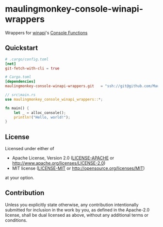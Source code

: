# maulingmonkey-console-winapi-wrappers

Wrappers for [winapi](https://docs.rs/winapi/)'s [Console Functions](https://docs.microsoft.com/en-us/windows/console/console-functions)

<!--
[![GitHub](https://img.shields.io/github/stars/MaulingMonkey/maulingmonkey-console-winapi-wrappers.svg?label=GitHub&style=social)](https://github.com/MaulingMonkey/maulingmonkey-console-winapi-wrappers)
[![crates.io](https://img.shields.io/crates/v/maulingmonkey-console-winapi-wrappers.svg)](https://crates.io/crates/maulingmonkey-console-winapi-wrappers)
[![docs.rs](https://docs.rs/maulingmonkey-console-winapi-wrappers/badge.svg)](https://docs.rs/maulingmonkey-console-winapi-wrappers)
[![License](https://img.shields.io/crates/l/maulingmonkey-console-winapi-wrappers.svg)](https://github.com/MaulingMonkey/maulingmonkey-console-winapi-wrappers)
[![Build Status](https://github.com/MaulingMonkey/maulingmonkey-console-winapi-wrappers/workflows/Rust/badge.svg)](https://github.com/MaulingMonkey/maulingmonkey-console-winapi-wrappers/actions?query=workflow%3Arust)
-->
<!-- [![dependency status](https://deps.rs/repo/github/MaulingMonkey/maulingmonkey-console-winapi-wrappers/status.svg)](https://deps.rs/repo/github/MaulingMonkey/maulingmonkey-console-winapi-wrappers) -->



## Quickstart

```toml
# .cargo/config.toml
[net]
git-fetch-with-cli = true
```

```toml
# Cargo.toml
[dependencies]
maulingmonkey-console-winapi-wrappers.git   = "ssh://git@github.com/MaulingMonkey/maulingmonkey-console-winapi-wrappers.git"
```

```rust
// src\main.rs
use maulingmonkey_console_winapi_wrappers::*;

fn main() {
    let _ = alloc_console();
    println!("Hello, world!");
}
```



<h2 name="license">License</h2>

Licensed under either of

* Apache License, Version 2.0 ([LICENSE-APACHE](LICENSE-APACHE) or http://www.apache.org/licenses/LICENSE-2.0)
* MIT license ([LICENSE-MIT](LICENSE-MIT) or http://opensource.org/licenses/MIT)

at your option.



<h2 name="contribution">Contribution</h2>

Unless you explicitly state otherwise, any contribution intentionally submitted
for inclusion in the work by you, as defined in the Apache-2.0 license, shall be
dual licensed as above, without any additional terms or conditions.
